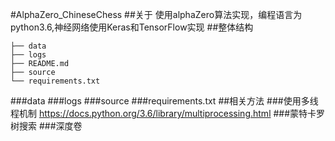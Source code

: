 #AlphaZero_ChineseChess
##关于
使用alphaZero算法实现，编程语言为python3.6,神经网络使用Keras和TensorFlow实现
##整体结构
```
├── data
├── logs
├── README.md
├── source
└── requirements.txt
```
###data
###logs
###source
###requirements.txt
##相关方法
###使用多线程机制
https://docs.python.org/3.6/library/multiprocessing.html
###蒙特卡罗树搜索
###深度卷
